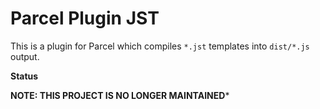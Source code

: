 # Parcel Plugin JST

This is a plugin for Parcel which compiles `*.jst` templates into `dist/*.js` output. 

**Status**

**NOTE: THIS PROJECT IS NO LONGER MAINTAINED***
